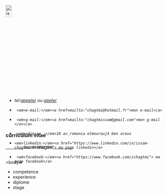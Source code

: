 <!DOCTYPE html>
<html lang="en">
<head>
  <meta charset="UTF-8">
  <meta http-equiv="X-UA-Compatible" content="IE=Edge">
  <meta name="viewport" content="width=device-width, initial-scale=1">

  <title>cv issam</title>
  
  <!-- HTML -->
  

  <!-- Custom Styles -->
  <link rel="stylesheet" href="style.css">
  
  
  <img src="issam.jpg" alt="issam" width="20%<>" height="10%">
  
  
<h3>curriculum vitae</h3>


<h6>_________issam chagtmi__________</h6>
</head>

<body=>
  
<p>
  <ul>
    <li>competence</li>
    <li>experience</li>
    <li>diplome</li>
    <li>stage</li>
  </ul>
</p>
  
  
  
  <div style=" position:relative; bottom: 320px;left:5px">
<h6>
 
  <ul>
  
  
 <li>
   
   <em>tel:</em><a href="tel:+021697463647">appeler</a> ou <a href=" tel:+021652273948">apeler</a>
   
 </li> 
 
 
   <li>
     
     <em>e-mail:</em><a href=mailto:"chagtmi@hotmail.fr">mon e-mail</a>
     
   </li> 
   
   
   <li>
     
     <em>g-mail:</em><a href=mailto:"chagtmissam@gmail.com">mon g-mail </a></a>
     
   </li>
   
   
   <li>
     
     <em>adresse :</em>10 av_romania elmourouj4 ben arous
     
   </li>
   
   
  <li>
    
    <em>linkedin:</em><a href="https://www.linkedin.com/in/issam-chagtmi-0906881b9"> ma page linkedin</a>
    
  </li> 
  
  
   <li>
     
     <em>facebook:</em><a href="https://www.facebook.com/ichagtmi"> ma page facebook</a>
     
   </li> 
  
  
  
</ul>
</h6>
  </div>
  <script src="main.js"></script>
</body>
</html>
